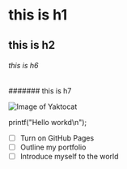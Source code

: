 # this is h1
## this is h2
###### this is h6
####### this is h7

![Image of Yaktocat](https://octodex.github.com/images/yaktocat.png)


printf("Hello workd\n");

- [ ] Turn on GitHub Pages
- [ ] Outline my portfolio
- [ ] Introduce myself to the world
